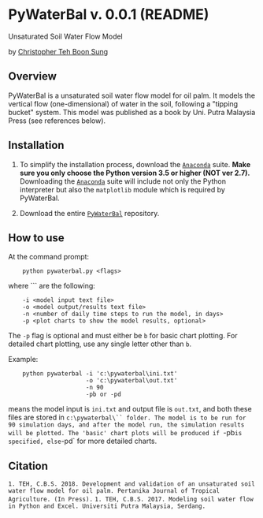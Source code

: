 # PyWaterBal v. 0.0.1 (README)

Unsaturated Soil Water Flow Model

by [Christopher Teh Boon Sung](http://www.christopherteh.com)

## Overview

PyWaterBal is a unsaturated soil water flow model for oil palm. It models the vertical flow (one-dimensional) of water in the soil, following a "tipping bucket" system. This model was published as a book by Uni. Putra Malaysia Press (see references below).



## Installation

1. To simplify the installation process, download the [`Anaconda`](https://www.anaconda.com/download/) suite. **Make sure you only choose the Python version 3.5 or higher (NOT ver 2.7).** Downloading the [`Anaconda`](https://www.anaconda.com/download/) suite will include not only the Python interpreter but also the `matplotlib` module which is required by PyWaterBal.

1. Download the entire [`PyWaterBal`](https://github.com/cbsteh/PyWaterBal/archive/master.zip) repository.

## How to use

At the command prompt:

```text
    python pywaterbal.py <flags>
```

where `<flags>`` are the following:

```text
    -i <model input text file>
    -o <model output/results text file>
    -n <number of daily time steps to run the model, in days>
    -p <plot charts to show the model results, optional>
```

The `-p` flag is optional and must either be `b` for basic chart plotting. For detailed chart plotting, use any single letter other than `b`.

Example:

```text
    python pywaterbal -i 'c:\pywaterbal\ini.txt'
                      -o 'c:\pywaterbal\out.txt'
                      -n 90
                      -pb or -pd
```

means the model input is `ini.txt` and output file is `out.txt`, and both these files are stored in `c:\pywaterbal\`` folder. The model is to be run for 90 simulation days, and after the model run, the simulation results will be plotted. The 'basic' chart plots will be produced if `-pb` is specified, else `-pd` for more detailed charts.

## Citation

`1.	TEH, C.B.S. 2018. Development and validation of an unsaturated soil water flow model for oil palm. Pertanika Journal of Tropical Agriculture. (In Press).`
`1. TEH, C.B.S. 2017. Modeling soil water flow in Python and Excel. Universiti Putra Malaysia, Serdang.`
